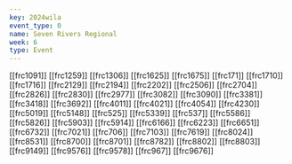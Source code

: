 ```yaml
---
key: 2024wila
event_type: 0
name: Seven Rivers Regional
week: 6
type: Event
---
```

[[frc1091]]
[[frc1259]]
[[frc1306]]
[[frc1625]]
[[frc1675]]
[[frc171]]
[[frc1710]]
[[frc1716]]
[[frc2129]]
[[frc2194]]
[[frc2202]]
[[frc2506]]
[[frc2704]]
[[frc2826]]
[[frc2830]]
[[frc2977]]
[[frc3082]]
[[frc3090]]
[[frc3381]]
[[frc3418]]
[[frc3692]]
[[frc4011]]
[[frc4021]]
[[frc4054]]
[[frc4230]]
[[frc5019]]
[[frc5148]]
[[frc525]]
[[frc5339]]
[[frc537]]
[[frc5586]]
[[frc5826]]
[[frc5903]]
[[frc5914]]
[[frc6166]]
[[frc6223]]
[[frc6651]]
[[frc6732]]
[[frc7021]]
[[frc706]]
[[frc7103]]
[[frc7619]]
[[frc8024]]
[[frc8531]]
[[frc8700]]
[[frc8701]]
[[frc8782]]
[[frc8802]]
[[frc8803]]
[[frc9149]]
[[frc9576]]
[[frc9578]]
[[frc967]]
[[frc9676]]
